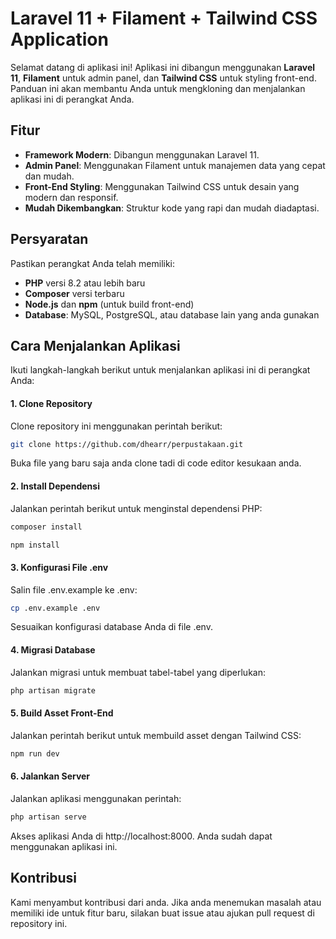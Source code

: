 # Laravel 11 + Filament + Tailwind CSS Application

Selamat datang di aplikasi ini! Aplikasi ini dibangun menggunakan **Laravel 11**, **Filament** untuk admin panel, dan **Tailwind CSS** untuk styling front-end. Panduan ini akan membantu Anda untuk mengkloning dan menjalankan aplikasi ini di perangkat Anda.

## Fitur

-   **Framework Modern**: Dibangun menggunakan Laravel 11.
-   **Admin Panel**: Menggunakan Filament untuk manajemen data yang cepat dan mudah.
-   **Front-End Styling**: Menggunakan Tailwind CSS untuk desain yang modern dan responsif.
-   **Mudah Dikembangkan**: Struktur kode yang rapi dan mudah diadaptasi.

## Persyaratan

Pastikan perangkat Anda telah memiliki:

-   **PHP** versi 8.2 atau lebih baru
-   **Composer** versi terbaru
-   **Node.js** dan **npm** (untuk build front-end)
-   **Database**: MySQL, PostgreSQL, atau database lain yang anda gunakan

## Cara Menjalankan Aplikasi

Ikuti langkah-langkah berikut untuk menjalankan aplikasi ini di perangkat Anda:

#### 1. Clone Repository

Clone repository ini menggunakan perintah berikut:

```bash
git clone https://github.com/dhearr/perpustakaan.git
```

Buka file yang baru saja anda clone tadi di code editor kesukaan anda.

#### 2. Install Dependensi

Jalankan perintah berikut untuk menginstal dependensi PHP:

```bash
composer install
```

```bash
npm install
```

#### 3. Konfigurasi File .env

Salin file .env.example ke .env:

```bash
cp .env.example .env
```

Sesuaikan konfigurasi database Anda di file .env.

#### 4. Migrasi Database

Jalankan migrasi untuk membuat tabel-tabel yang diperlukan:

```bash
php artisan migrate
```

#### 5. Build Asset Front-End

Jalankan perintah berikut untuk membuild asset dengan Tailwind CSS:

```bash
npm run dev
```

#### 6. Jalankan Server

Jalankan aplikasi menggunakan perintah:

```bash
php artisan serve
```

Akses aplikasi Anda di http://localhost:8000. Anda sudah dapat menggunakan aplikasi ini.

## Kontribusi

Kami menyambut kontribusi dari anda. Jika anda menemukan masalah atau memiliki ide untuk fitur baru, silakan buat issue atau ajukan pull request di repository ini.
